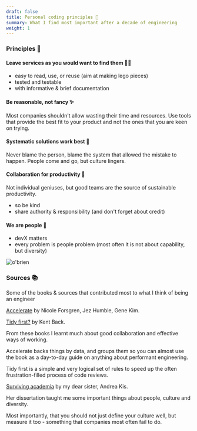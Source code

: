 ```yaml
---
draft: false
title: Personal coding principles 🤝
summary: What I find most important after a decade of engineering
weight: 1
---
```


### Principles 🌈

#### Leave services as you would want to find them 👍🏻

- easy to read, use, or reuse (aim at making lego pieces)
- tested and testable
- with informative & brief documentation

#### Be reasonable, not fancy ✨

Most companies shouldn't allow wasting their time and resources.
Use tools that provide the best fit to your product and not the ones that you are keen on trying.

#### Systematic solutions work best 🔧

Never blame the person, blame the system that allowed the mistake to happen.
People come and go, but culture lingers.

#### Collaboration for productivity 🤝

Not individual geniuses, but good teams are the source of sustainable productivity.

- so be kind
- share authority & responsibility (and don't forget about credit)

#### We are people 🌈

- devX matters
- every problem is people problem (most often it is not about capability, but diversity)

![o'brien](/images/obrien.gif)

### Sources 📚

Some of the books & sources that contributed most to what I think of being an engineer

[Accelerate](https://www.goodreads.com/book/show/35747076-accelerate) by Nicole Forsgren, Jez Humble, Gene Kim.

[Tidy first?](https://www.goodreads.com/book/show/218715649-tidy-first) by Kent Back.

From these books I learnt much about good collaboration and effective ways of working.

Accelerate backs things by data, and groups them so you can almost use the book as a day-to-day guide on anything about performant engineering.

Tidy first is a simple and very logical set of rules to speed up the often frustration-filled process of code reviews.

[Surviving academia](https://www.goodreads.com/book/show/225242569-surviving-academia---studies-on-the-sustainability-of-science-and-academ) by my dear sister, Andrea Kis.

Her dissertation taught me some important things about people, culture and diversity.

Most importantly, that you should not just define your culture well, but measure it too - something that companies most often fail to do.
